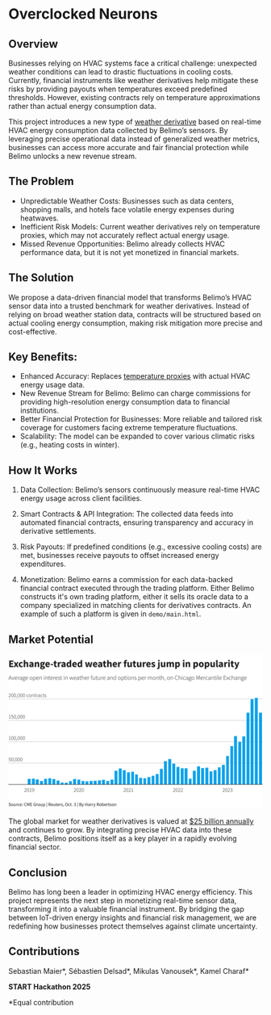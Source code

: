 # Overclocked Neurons

## Overview

Businesses relying on HVAC systems face a critical challenge: unexpected weather conditions can lead to drastic fluctuations in cooling costs. Currently, financial instruments like weather derivatives help mitigate these risks by providing payouts when temperatures exceed predefined thresholds. However, existing contracts rely on temperature approximations rather than actual energy consumption data.

This project introduces a new type of [weather derivative](https://thedocs.worldbank.org/en/doc/29d15a97a9791b5e6cfac1c302d08f08-0340012023/original/product-note-index-based-weather-derivative.pdf) based on real-time HVAC energy consumption data collected by Belimo’s sensors. By leveraging precise operational data instead of generalized weather metrics, businesses can access more accurate and fair financial protection while Belimo unlocks a new revenue stream.

## The Problem

- Unpredictable Weather Costs: Businesses such as data centers, shopping malls, and hotels face volatile energy expenses during heatwaves.
- Inefficient Risk Models: Current weather derivatives rely on temperature proxies, which may not accurately reflect actual energy usage.
- Missed Revenue Opportunities: Belimo already collects HVAC performance data, but it is not yet monetized in financial markets.

## The Solution

We propose a data-driven financial model that transforms Belimo’s HVAC sensor data into a trusted benchmark for weather derivatives. Instead of relying on broad weather station data, contracts will be structured based on actual cooling energy consumption, making risk mitigation more precise and cost-effective.

## Key Benefits:

- Enhanced Accuracy: Replaces [temperature proxies](https://www.sciencedirect.com/science/article/abs/pii/S104402830700021X) with actual HVAC energy usage data.
- New Revenue Stream for Belimo: Belimo can charge commissions for providing high-resolution energy consumption data to financial institutions.
- Better Financial Protection for Businesses: More reliable and tailored risk coverage for customers facing extreme temperature fluctuations.
- Scalability: The model can be expanded to cover various climatic risks (e.g., heating costs in winter).

## How It Works

1. Data Collection: Belimo’s sensors continuously measure real-time HVAC energy usage across client facilities.

2. Smart Contracts & API Integration: The collected data feeds into automated financial contracts, ensuring transparency and accuracy in derivative settlements.

3. Risk Payouts: If predefined conditions (e.g., excessive cooling costs) are met, businesses receive payouts to offset increased energy expenditures.

4. Monetization: Belimo earns a commission for each data-backed financial contract executed through the trading platform. Either Belimo constructs it's own trading platform, either it sells its oracle data to a company specialized in matching clients for derivatives contracts. An example of such a platform is given in `demo/main.html`.

## Market Potential
![Market Potential](imgs/Exchange-traded-weather-futures-CME-Group.png)

The global market for weather derivatives is valued at [$25 billion annually](https://carboncredits.com/weathering-the-storm-the-rise-of-25b-weather-derivatives-market/) and continues to grow. By integrating precise HVAC data into these contracts, Belimo positions itself as a key player in a rapidly evolving financial sector.

## Conclusion

Belimo has long been a leader in optimizing HVAC energy efficiency. This project represents the next step in monetizing real-time sensor data, transforming it into a valuable financial instrument. By bridging the gap between IoT-driven energy insights and financial risk management, we are redefining how businesses protect themselves against climate uncertainty.

## Contributions

Sebastian Maier*, Sébastien Delsad*, Mikulas Vanousek*, Kamel Charaf*

**START Hackathon 2025**

*Equal contribution